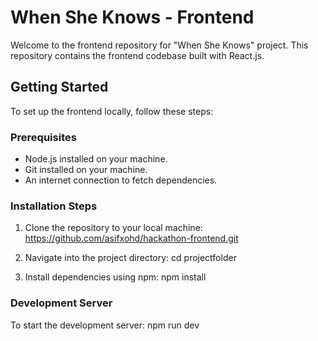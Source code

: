 # When She Knows - Frontend

Welcome to the frontend repository for "When She Knows" project. This repository contains the frontend codebase built with React.js.

## Getting Started

To set up the frontend locally, follow these steps:

### Prerequisites

- Node.js installed on your machine.
- Git installed on your machine.
- An internet connection to fetch dependencies.

### Installation Steps

1. Clone the repository to your local machine:
https://github.com/asifxohd/hackathon-frontend.git

2. Navigate into the project directory:
  cd projectfolder

3. Install dependencies using npm:
  npm install


### Development Server

To start the development server:
npm run dev


